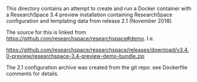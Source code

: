 This directory contains an attempt to create and run a Docker container with a ResearchSpace 3.4 preview installation containing ResearchSpace configuration and templating data from release 2.1 (November 2018).

The source for this is linked from https://github.com/researchspace/researchspace#demo.  I.e.

https://github.com/researchspace/researchspace/releases/download/v3.4.0-preview/researchspace-3.4-preview-demo-bundle.zip

The 2.1 configuration archive was created from the git repo: see Dockerfile comments for details.

